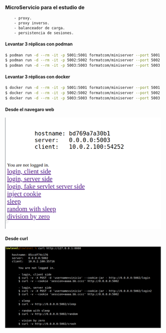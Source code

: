 ### MicroServicio para el estudio de
~~~
	- proxy.
	- proxy inverso.
	- balanceador de carga.
	- persistencia de sesiones.
~~~

#### Levantar 3 réplicas con podman
~~~bash
$ podman run -d --rm -it -p 5001:5001 formatcom/miniserver --port 5001
$ podman run -d --rm -it -p 5002:5002 formatcom/miniserver --port 5002
$ podman run -d --rm -it -p 5003:5003 formatcom/miniserver --port 5003
~~~

#### Levantar 3 réplicas con docker
~~~bash
$ docker run -d --rm -it -p 5001:5001 formatcom/miniserver --port 5001
$ docker run -d --rm -it -p 5002:5002 formatcom/miniserver --port 5002
$ docker run -d --rm -it -p 5003:5003 formatcom/miniserver --port 5003
~~~

#### Desde el navegaro web
![](browser.png) 

#### Desde curl
![](curl.png) 
